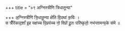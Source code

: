 +++
title = "०९ अग्निस्त्रीणि त्रिधातून्या"

+++
अ॒ग्निस्त्रीणि॑ त्रि॒धातू॒न्या क्षे॑ति वि॒दथा॑ क॒विः ।  
स त्रीँरे॑काद॒शाँ इ॒ह यक्ष॑च्च पि॒प्रय॑च्च नो॒ विप्रो॑ दू॒तः परि॑ष्कृतो॒ नभ॑न्तामन्य॒के स॑मे ॥